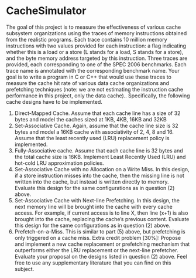 # CacheSimulator

The goal of this project is to measure the effectiveness of various cache subsystem organizations using the traces of memory instructions obtained from the realistic programs. Each trace contains 10 million memory instructions with two values provided for each instruction: a flag indicating whether this is a load or a store (L stands for a load, S stands for a store), and the byte memory address targeted by this instruction. Three traces are provided, each corresponding to one of the SPEC 2006 benchmarks.   Each trace name is annotated with the corresponding benchmark name.
Your goal is to write a program in C or C++ that would use these traces to measure the cache hit rate of various data cache organizations and prefetching techniques (note: we are not estimating the instruction cache performance in this project, only the data cache).. Specifically, the following cache designs have to be implemented. 
1)	Direct-Mapped Cache. Assume that each cache line has a size of 32 bytes and model the caches sized at 1KB, 4KB, 16KB and 32KB
2)	Set-Associative Cache. Again, assume that the cache line size is 32 bytes and model a 16KB cache with associativity of 2, 4, 8 and 16. Assume that the least recently used (LRU) replacement policy is implemented.
3)	Fully-Associative cache.  Assume that each cache line is 32 bytes and the total cache size is 16KB. Implement Least Recently Used (LRU) and hot-cold LRU approximation policies.  
4)	Set-Associative Cache with no Allocation on a Write Miss. In this design, if a store instruction misses into the cache, then the missing line is not written into the cache, but instead is written directly to memory. Evaluate this design for the same configurations as in question (2) above.  
5)	Set-Associative Cache with Next-line Prefetching. In this design, the next memory line will be brought into the cache with every cache access. For example, if current access is to line X, then line (x+1) is also brought into the cache, replacing the cache’s previous content. Evaluate this design for the same configurations as in question (2) above. 
6)	Prefetch-on-a-Miss. This is similar to part (5) above, but prefetching is only triggered on a cache miss.
Extra credit problem [30%]: Propose and implement a new cache replacement or prefetching mechanism that outperforms either the LRU replacement or the next-line prefetcher. Evaluate your proposal on the designs listed in question (2) above. Feel free to use any supplementary literature that you can find on this subject.

